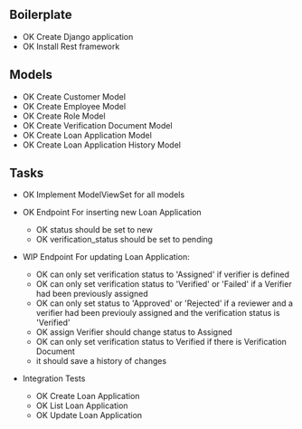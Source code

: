 ## Boilerplate

- OK Create Django application
- OK Install Rest framework

## Models

- OK Create Customer Model
- OK Create Employee Model
- OK Create Role Model
- OK Create Verification Document Model
- OK Create Loan Application Model
- OK Create Loan Application History Model

## Tasks

- OK Implement ModelViewSet for all models

- OK Endpoint For inserting new Loan Application

  - OK status should be set to new
  - OK verification_status should be set to pending

- WIP Endpoint For updating Loan Application:

  - OK can only set verification status to 'Assigned' if verifier is defined
  - OK can only set verification status to 'Verified' or 'Failed' if a Verifier had been previously assigned
  - OK can only set status to 'Approved' or 'Rejected' if a reviewer and a verifier had been previouly assigned and the verification status is 'Verified'
  - OK assign Verifier should change status to Assigned
  - OK can only set verification status to Verified if there is Verification Document
  - it should save a history of changes

- Integration Tests
  - OK Create Loan Application
  - OK List Loan Application
  - OK Update Loan Application
